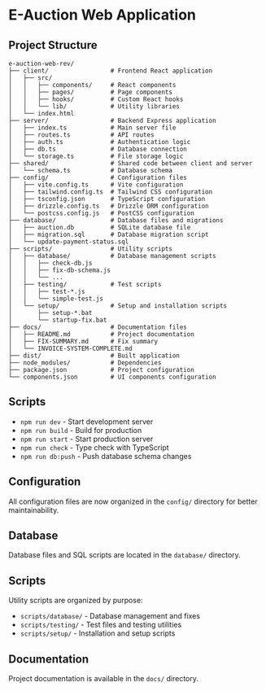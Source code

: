 # E-Auction Web Application

## Project Structure

```
e-auction-web-rev/
├── client/                 # Frontend React application
│   ├── src/
│   │   ├── components/     # React components
│   │   ├── pages/          # Page components
│   │   ├── hooks/          # Custom React hooks
│   │   └── lib/            # Utility libraries
│   └── index.html
├── server/                 # Backend Express application
│   ├── index.ts            # Main server file
│   ├── routes.ts           # API routes
│   ├── auth.ts             # Authentication logic
│   ├── db.ts               # Database connection
│   └── storage.ts          # File storage logic
├── shared/                 # Shared code between client and server
│   └── schema.ts           # Database schema
├── config/                 # Configuration files
│   ├── vite.config.ts      # Vite configuration
│   ├── tailwind.config.ts  # Tailwind CSS configuration
│   ├── tsconfig.json       # TypeScript configuration
│   ├── drizzle.config.ts   # Drizzle ORM configuration
│   └── postcss.config.js   # PostCSS configuration
├── database/               # Database files and migrations
│   ├── auction.db          # SQLite database file
│   ├── migration.sql       # Database migration script
│   └── update-payment-status.sql
├── scripts/                # Utility scripts
│   ├── database/           # Database management scripts
│   │   ├── check-db.js
│   │   ├── fix-db-schema.js
│   │   └── ...
│   ├── testing/            # Test scripts
│   │   ├── test-*.js
│   │   └── simple-test.js
│   └── setup/              # Setup and installation scripts
│       ├── setup-*.bat
│       └── startup-fix.bat
├── docs/                   # Documentation files
│   ├── README.md           # Project documentation
│   ├── FIX-SUMMARY.md      # Fix summary
│   └── INVOICE-SYSTEM-COMPLETE.md
├── dist/                   # Built application
├── node_modules/           # Dependencies
├── package.json            # Project configuration
└── components.json         # UI components configuration
```

## Scripts

- `npm run dev` - Start development server
- `npm run build` - Build for production
- `npm run start` - Start production server
- `npm run check` - Type check with TypeScript
- `npm run db:push` - Push database schema changes

## Configuration

All configuration files are now organized in the `config/` directory for better maintainability.

## Database

Database files and SQL scripts are located in the `database/` directory.

## Scripts

Utility scripts are organized by purpose:
- `scripts/database/` - Database management and fixes
- `scripts/testing/` - Test files and testing utilities  
- `scripts/setup/` - Installation and setup scripts

## Documentation

Project documentation is available in the `docs/` directory.

